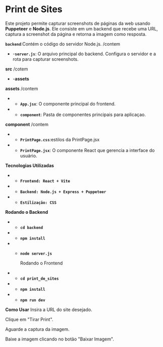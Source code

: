 # Print de Sites

Este projeto permite capturar screenshots de páginas da web usando **Puppeteer** e **Node.js**. Ele consiste em um backend que recebe uma URL, captura a screenshot da página e retorna a imagem como resposta.

**`backend`**:Contém o código do servidor Node.js.
   /contem
- -**`server.js`**: O arquivo principal do backend. Configura o servidor e a rota para capturar screenshots.
 
**src**
   /cotem
- -**assets**
  
**assets**
   /contem
  - - **`App.jsx`**: O componente principal do frontend.
  - - **`component`**: Pasta de componentes principais para aplicaçao.
    
**component**
   /contem
- - **`PrintPage.css`**:estilos da PrintPage.jsx
- - **`PrintPage.jsx`**: O componente React que gerencia a interface do usuário.
  
**Tecnologias Utilizadas**

- - **`Frontend: React + Vite`**

- - **`Backend: Node.js + Express + Puppeteer`**

- - **`Estilização: CSS`**

**Rodando o Backend**

- - **`cd backend`**
    
- - **`npm install`**
    
- - **`node server.js`**
 
     Rodando o Frontend
- - **`cd print_de_sites`**
    
- - **`npm install`**
    
- - **`npm run dev`**
    
**Como Usar**
Insira a URL do site desejado.

Clique em "Tirar Print".

Aguarde a captura da imagem.

Baixe a imagem clicando no botão "Baixar Imagem".
